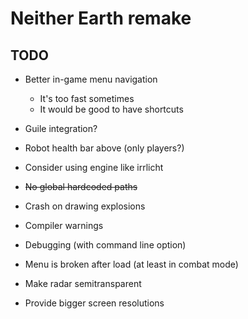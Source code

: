 # Neither Earth remake

## TODO

* Better in-game menu navigation
  * It's too fast sometimes
  * It would be good to have shortcuts

* Guile integration?
* Robot health bar above (only players?)
* Consider using engine like irrlicht
* ~~No global hardcoded paths~~
* Crash on drawing explosions
* Compiler warnings
* Debugging (with command line option)
* Menu is broken after load (at least in combat mode)
* Make radar semitransparent
* Provide bigger screen resolutions

